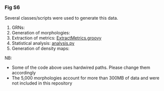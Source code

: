 ### Fig S6



Several classes/scripts were used to generate this data. 

1. GRNs:
2. Generation of morphologies:
3. Extraction of metrics: [ExtractMetrics.groovy](./ExtractMetrics.groovy)
4. Statistical analysis: [analysis.py](./analysis.py)
5. Generation of density maps:



NB:

- Some of the code above uses hardwired paths. Please change them accordingly
- The 5,000 morphologies account for more than 300MB of data and were not included in this repository